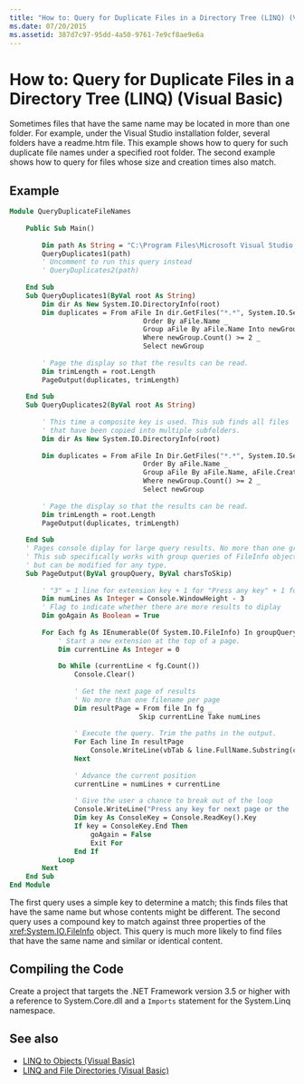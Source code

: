 ```yaml
---
title: "How to: Query for Duplicate Files in a Directory Tree (LINQ) (Visual Basic)"
ms.date: 07/20/2015
ms.assetid: 387d7c97-95dd-4a50-9761-7e9cf8ae9e6a
---
```

# How to: Query for Duplicate Files in a Directory Tree (LINQ) (Visual Basic)
Sometimes files that have the same name may be located in more than one folder. For example, under the Visual Studio installation folder, several folders have a readme.htm file. This example shows how to query for such duplicate file names under a specified root folder. The second example shows how to query for files whose size and creation times also match.  
  
## Example  
  
```vb  
Module QueryDuplicateFileNames  
  
    Public Sub Main()  
  
        Dim path As String = "C:\Program Files\Microsoft Visual Studio 9.0\Common7"  
        QueryDuplicates1(path)  
        ' Uncomment to run this query instead  
        ' QueryDuplicates2(path)  
  
    End Sub  
    Sub QueryDuplicates1(ByVal root As String)  
        Dim dir As New System.IO.DirectoryInfo(root)  
        Dim duplicates = From aFile In dir.GetFiles("*.*", System.IO.SearchOption.AllDirectories) _  
                                 Order By aFile.Name _  
                                 Group aFile By aFile.Name Into newGroup = Group _  
                                 Where newGroup.Count() >= 2 _  
                                 Select newGroup  
  
        ' Page the display so that the results can be read.  
        Dim trimLength = root.Length  
        PageOutput(duplicates, trimLength)  
  
    End Sub  
    Sub QueryDuplicates2(ByVal root As String)  
  
        ' This time a composite key is used. This sub finds all files  
        ' that have been copied into multiple subfolders.  
        Dim dir As New System.IO.DirectoryInfo(root)  
  
        Dim duplicates = From aFile In Dir.GetFiles("*.*", System.IO.SearchOption.AllDirectories) _  
                                 Order By aFile.Name _  
                                 Group aFile By aFile.Name, aFile.CreationTime, aFile.Length Into newGroup = Group _  
                                 Where newGroup.Count() >= 2 _  
                                 Select newGroup  
  
        ' Page the display so that the results can be read.  
        Dim trimLength = root.Length  
        PageOutput(duplicates, trimLength)  
  
    End Sub  
    ' Pages console diplay for large query results. No more than one group per page.  
    ' This sub specifically works with group queries of FileInfo objects  
    ' but can be modified for any type.  
    Sub PageOutput(ByVal groupQuery, ByVal charsToSkip)  
  
        ' "3" = 1 line for extension key + 1 for "Press any key" + 1 for input cursor.  
        Dim numLines As Integer = Console.WindowHeight - 3  
        ' Flag to indicate whether there are more results to diplay  
        Dim goAgain As Boolean = True  
  
        For Each fg As IEnumerable(Of System.IO.FileInfo) In groupQuery  
            ' Start a new extension at the top of a page.  
            Dim currentLine As Integer = 0  
  
            Do While (currentLine < fg.Count())  
                Console.Clear()  
  
                ' Get the next page of results  
                ' No more than one filename per page  
                Dim resultPage = From file In fg _  
                                Skip currentLine Take numLines  
  
                ' Execute the query. Trim the paths in the output.  
                For Each line In resultPage  
                    Console.WriteLine(vbTab & line.FullName.Substring(charsToSkip))  
                Next  
  
                ' Advance the current position  
                currentLine = numLines + currentLine  
  
                ' Give the user a chance to break out of the loop  
                Console.WriteLine("Press any key for next page or the 'End' key to exit.")  
                Dim key As ConsoleKey = Console.ReadKey().Key  
                If key = ConsoleKey.End Then  
                    goAgain = False  
                    Exit For  
                End If  
            Loop  
        Next  
    End Sub  
End Module  
```  
  
 The first query uses a simple key to determine a match; this finds files that have the same name but whose contents might be different. The second query uses a compound key to match against three properties of the <xref:System.IO.FileInfo> object. This query is much more likely to find files that have the same name and similar or identical content.  
  
## Compiling the Code  
 Create a project that targets the .NET Framework version 3.5 or higher with a reference to System.Core.dll and a `Imports` statement for the System.Linq namespace.  
  
## See also
- [LINQ to Objects (Visual Basic)](../../../../visual-basic/programming-guide/concepts/linq/linq-to-objects.md)
- [LINQ and File Directories (Visual Basic)](../../../../visual-basic/programming-guide/concepts/linq/linq-and-file-directories.md)
